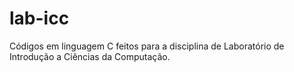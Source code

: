 # lab-icc
Códigos em linguagem C feitos para a disciplina de Laboratório de Introdução a Ciências da Computação.
